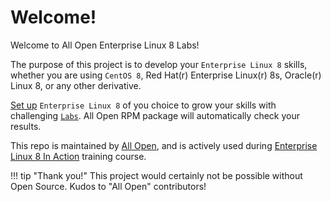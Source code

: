 # Welcome!
Welcome to All Open Enterprise Linux 8 Labs!

The purpose of this project is to develop your `Enterprise Linux 8` skills, whether you are using `CentOS 8`, Red Hat(r) Enterprise Linux(r) 8s, Oracle(r) Linux 8, or any other derivative.

[Set up](/setup/getting-started) `Enterprise Linux 8` of you choice to grow your skills with challenging [`Labs`](labs/intro). All Open  RPM package will automatically check your results.

This repo is maintained by [All Open](https://all-open.com), and is actively used during [Enterprise Linux 8 In Action](https://all-open.com/enterprise-linux-8-in-action-training-workshop) training course.

!!! tip "Thank you!"
    This project would certainly not be possible without Open Source. Kudos to "All Open" contributors!
